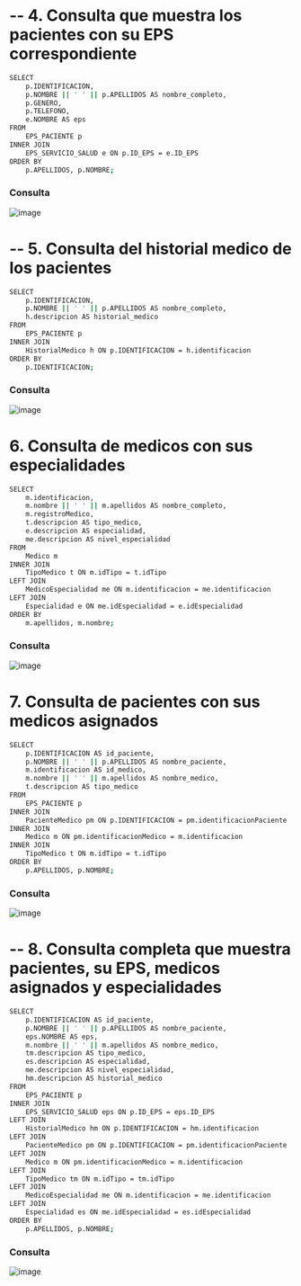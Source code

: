 # -- 4. Consulta que muestra los pacientes con su EPS correspondiente

```bash
SELECT 
    p.IDENTIFICACION,
    p.NOMBRE || ' ' || p.APELLIDOS AS nombre_completo,
    p.GENERO,
    p.TELEFONO,
    e.NOMBRE AS eps
FROM 
    EPS_PACIENTE p
INNER JOIN 
    EPS_SERVICIO_SALUD e ON p.ID_EPS = e.ID_EPS
ORDER BY 
    p.APELLIDOS, p.NOMBRE;
```
### Consulta
![image](https://github.com/user-attachments/assets/620127c0-bb56-4d4f-8159-06169d239915)


# -- 5. Consulta del historial medico de los pacientes
```bash
SELECT 
    p.IDENTIFICACION,
    p.NOMBRE || ' ' || p.APELLIDOS AS nombre_completo,
    h.descripcion AS historial_medico
FROM 
    EPS_PACIENTE p
INNER JOIN 
    HistorialMedico h ON p.IDENTIFICACION = h.identificacion
ORDER BY 
    p.IDENTIFICACION;
```
### Consulta
![image](https://github.com/user-attachments/assets/c8d23e9d-91d6-4a7e-a3d5-d2a890670a8c)

# 6. Consulta de medicos con sus especialidades
```bash
SELECT 
    m.identificacion,
    m.nombre || ' ' || m.apellidos AS nombre_completo,
    m.registroMedico,
    t.descripcion AS tipo_medico,
    e.descripcion AS especialidad,
    me.descripcion AS nivel_especialidad
FROM 
    Medico m
INNER JOIN 
    TipoMedico t ON m.idTipo = t.idTipo
LEFT JOIN 
    MedicoEspecialidad me ON m.identificacion = me.identificacion
LEFT JOIN 
    Especialidad e ON me.idEspecialidad = e.idEspecialidad
ORDER BY 
    m.apellidos, m.nombre;
```
### Consulta
![image](https://github.com/user-attachments/assets/a86d375c-ac73-4dbb-aad5-1744cb870a68)


#  7. Consulta de pacientes con sus medicos asignados
```bash
SELECT 
    p.IDENTIFICACION AS id_paciente,
    p.NOMBRE || ' ' || p.APELLIDOS AS nombre_paciente,
    m.identificacion AS id_medico,
    m.nombre || ' ' || m.apellidos AS nombre_medico,
    t.descripcion AS tipo_medico
FROM 
    EPS_PACIENTE p
INNER JOIN 
    PacienteMedico pm ON p.IDENTIFICACION = pm.identificacionPaciente
INNER JOIN 
    Medico m ON pm.identificacionMedico = m.identificacion
INNER JOIN 
    TipoMedico t ON m.idTipo = t.idTipo
ORDER BY 
    p.APELLIDOS, p.NOMBRE;
```
### Consulta 
![image](https://github.com/user-attachments/assets/7b359e35-c749-450b-953e-774a44ffad9b)

# --  8. Consulta completa que muestra pacientes, su EPS, medicos asignados y especialidades
```bash
SELECT 
    p.IDENTIFICACION AS id_paciente,
    p.NOMBRE || ' ' || p.APELLIDOS AS nombre_paciente,
    eps.NOMBRE AS eps,
    m.nombre || ' ' || m.apellidos AS nombre_medico,
    tm.descripcion AS tipo_medico,
    es.descripcion AS especialidad,
    me.descripcion AS nivel_especialidad,
    hm.descripcion AS historial_medico
FROM 
    EPS_PACIENTE p
INNER JOIN 
    EPS_SERVICIO_SALUD eps ON p.ID_EPS = eps.ID_EPS
LEFT JOIN 
    HistorialMedico hm ON p.IDENTIFICACION = hm.identificacion
LEFT JOIN 
    PacienteMedico pm ON p.IDENTIFICACION = pm.identificacionPaciente
LEFT JOIN 
    Medico m ON pm.identificacionMedico = m.identificacion
LEFT JOIN 
    TipoMedico tm ON m.idTipo = tm.idTipo
LEFT JOIN 
    MedicoEspecialidad me ON m.identificacion = me.identificacion
LEFT JOIN 
    Especialidad es ON me.idEspecialidad = es.idEspecialidad
ORDER BY 
    p.APELLIDOS, p.NOMBRE;
```
### Consulta
![image](https://github.com/user-attachments/assets/5e57e2bf-c433-4797-b01d-34e01f30dc48)
